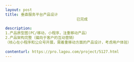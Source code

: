 ```yaml
---                
layout: post       
title: 垂直服务平台产品设计
                                已完成
           
description: 
1.产品原型图(PC/移动，小程序，注重移动产品）
2.产品架构完整（偏向于客户的互动营销）
（核心在小程序和公众号开展，需着重移动方面的产品设计，考虑用户体验）
     
contenturl: https://pro.lagou.com/project/5127.html      
---                 
```

